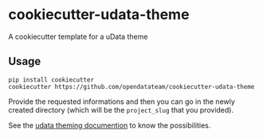 # cookiecutter-udata-theme

A cookiecutter template for a uData theme

## Usage

```
pip install cookiecutter
cookiecutter https://github.com/opendatateam/cookiecutter-udata-theme
```

Provide the requested informations and then you can go in the newly created directory
(which will be the `project_slug` that you provided).

See the [udata theming documention](https://udata.readthedocs.io/en/stable/creating-theme/)
to know the possibilities.
